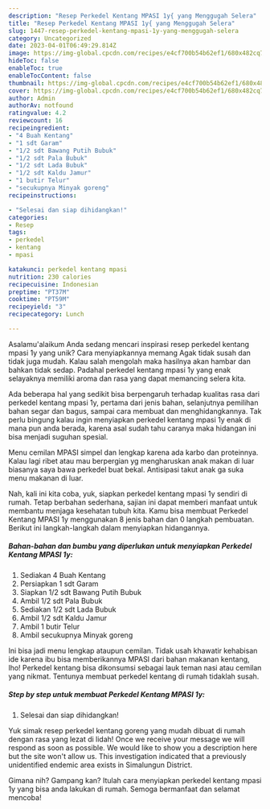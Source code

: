 ```yaml
---
description: "Resep Perkedel Kentang MPASI 1y{ yang Menggugah Selera"
title: "Resep Perkedel Kentang MPASI 1y{ yang Menggugah Selera"
slug: 1447-resep-perkedel-kentang-mpasi-1y-yang-menggugah-selera
category: Uncategorized
date: 2023-04-01T06:49:29.814Z
image: https://img-global.cpcdn.com/recipes/e4cf700b54b62ef1/680x482cq70/perkedel-kentang-mpasi-1y-foto-resep-utama.jpg
hideToc: false
enableToc: true
enableTocContent: false
thumbnail: https://img-global.cpcdn.com/recipes/e4cf700b54b62ef1/680x482cq70/perkedel-kentang-mpasi-1y-foto-resep-utama.jpg
cover: https://img-global.cpcdn.com/recipes/e4cf700b54b62ef1/680x482cq70/perkedel-kentang-mpasi-1y-foto-resep-utama.jpg
author: Admin
authorAv: notfound
ratingvalue: 4.2
reviewcount: 16
recipeingredient:
- "4 Buah Kentang"
- "1 sdt Garam"
- "1/2 sdt Bawang Putih Bubuk"
- "1/2 sdt Pala Bubuk"
- "1/2 sdt Lada Bubuk"
- "1/2 sdt Kaldu Jamur"
- "1 butir Telur"
- "secukupnya Minyak goreng"
recipeinstructions:

- "Selesai dan siap dihidangkan!"
categories:
- Resep
tags:
- perkedel
- kentang
- mpasi

katakunci: perkedel kentang mpasi 
nutrition: 230 calories
recipecuisine: Indonesian
preptime: "PT37M"
cooktime: "PT59M"
recipeyield: "3"
recipecategory: Lunch

---
```



Asalamu'alaikum Anda sedang mencari inspirasi resep perkedel kentang mpasi 1y yang unik? Cara menyiapkannya memang Agak tidak susah dan tidak juga mudah. Kalau salah mengolah maka hasilnya akan hambar dan bahkan tidak sedap. Padahal perkedel kentang mpasi 1y yang enak selayaknya memiliki aroma dan rasa yang dapat memancing selera kita.


Ada beberapa hal yang sedikit bisa berpengaruh terhadap kualitas rasa dari perkedel kentang mpasi 1y, pertama dari jenis bahan, selanjutnya pemilihan bahan segar dan bagus, sampai cara membuat dan menghidangkannya. Tak perlu bingung kalau ingin menyiapkan perkedel kentang mpasi 1y enak di mana pun anda berada, karena asal sudah tahu caranya maka hidangan ini bisa menjadi suguhan spesial.

Menu cemilan MPASI simpel dan lengkap karena ada karbo dan proteinnya. Kalau lagi ribet atau mau berpergian yg mengharuskan anak makan di luar biasanya saya bawa perkedel buat bekal. Antisipasi takut anak ga suka menu makanan di luar.


Nah, kali ini kita coba, yuk, siapkan perkedel kentang mpasi 1y sendiri di rumah. Tetap berbahan sederhana, sajian ini dapat memberi manfaat untuk membantu menjaga kesehatan tubuh kita. Kamu bisa membuat Perkedel Kentang MPASI 1y menggunakan 8 jenis bahan dan 0 langkah pembuatan. Berikut ini langkah-langkah dalam menyiapkan hidangannya.

<!--inarticleads1-->

##### Bahan-bahan dan bumbu yang diperlukan untuk menyiapkan Perkedel Kentang MPASI 1y:

1. Sediakan 4 Buah Kentang
1. Persiapkan 1 sdt Garam
1. Siapkan 1/2 sdt Bawang Putih Bubuk
1. Ambil 1/2 sdt Pala Bubuk
1. Sediakan 1/2 sdt Lada Bubuk
1. Ambil 1/2 sdt Kaldu Jamur
1. Ambil 1 butir Telur
1. Ambil secukupnya Minyak goreng


Ini bisa jadi menu lengkap ataupun cemilan. Tidak usah khawatir kehabisan ide karena ibu bisa memberikannya MPASI dari bahan makanan kentang, lho! Perkedel kentang bisa dikonsumsi sebagai lauk teman nasi atau cemilan yang nikmat. Tentunya membuat perkedel kentang di rumah tidaklah susah. 

<!--inarticleads2-->

##### Step by step untuk membuat Perkedel Kentang MPASI 1y:


1. Selesai dan siap dihidangkan!

Yuk simak resep perkedel kentang goreng yang mudah dibuat di rumah dengan rasa yang lezat di lidah! Once we receive your message we will respond as soon as possible. We would like to show you a description here but the site won&#39;t allow us. This investigation indicated that a previously unidentified endemic area exists in Simalungun District. 

Gimana nih? Gampang kan? Itulah cara menyiapkan perkedel kentang mpasi 1y yang bisa anda lakukan di rumah. Semoga bermanfaat dan selamat mencoba!
